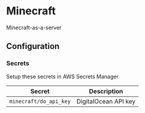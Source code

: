 # Minecraft
Minecraft-as-a-server

## Configuration

### Secrets

Setup these secrets in AWS Secrets Manager

| Secret                 | Description          |
|------------------------|----------------------|
| `minecraft/do_api_key` | DigitalOcean API key |

